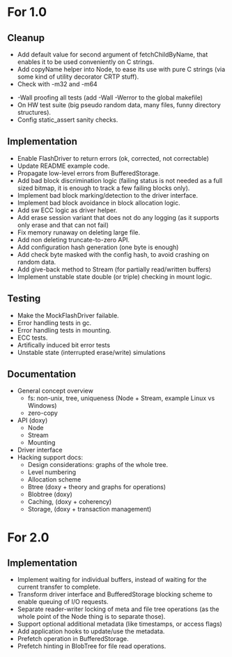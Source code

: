 For 1.0
========

Cleanup
-------

 + Add default value for second argument of fetchChildByName, that enables it to be used conveniently on C strings.
 + Add copyName helper into Node, to ease its use with pure C strings (via some kind of utility decorator CRTP stuff).
 + Check with -m32 and -m64
 - -Wall proofing all tests (add -Wall -Werror to the global makefile)
 - On HW test suite (big pseudo random data, many files, funny directory structures).
 - Config static_assert sanity checks.

Implementation
--------------

 - Enable FlashDriver to return errors (ok, corrected, not correctable)
 - Update README example code.
 - Propagate low-level errors from BufferedStorage.
 - Add bad block discrimination logic (failing status is not needed as a full sized bitmap, it is enough to track a few failing blocks only).
 - Implement bad block marking/detection to the driver interface.
 - Implement bad block avoidance in block allocation logic.
 - Add sw ECC logic as driver helper.
 - Add erase session variant that does not do any logging (as it supports only erase and that can not fail)
 - Fix memory runaway on deleting large file.
 - Add non deleting truncate-to-zero API.
 - Add configuration hash generation (one byte is enough)
 - Add check byte masked with the config hash, to avoid crashing on random data.
 - Add give-back method to Stream (for partially read/written buffers)
 - Implement unstable state double (or triple) checking in mount logic.
 
Testing
-------

 - Make the MockFlashDriver failable.
 - Error handling tests in gc.
 - Error handling tests in mounting.
 - ECC tests.
 - Artifically induced bit error tests
 - Unstable state (interrupted erase/write) simulations
 
Documentation
-------------

 - General concept overview 
   - fs: non-unix, tree, uniqueness (Node + Stream, example Linux vs Windows)
   - zero-copy 
 - API (doxy)
   - Node
   - Stream
   - Mounting
 - Driver interface  
 - Hacking support docs:
   - Design considerations: graphs of the whole tree.
   - Level numbering
   - Allocation scheme
   - Btree (doxy + theory and graphs for operations)
   - Blobtree (doxy)
   - Caching, (doxy + coherency)
   - Storage, (doxy + transaction management)


For 2.0
========

Implementation
--------------

 - Implement waiting  for individual buffers, instead of waiting for the current transfer to complete.
 - Transform driver interface and BufferedStorage blocking scheme to enable queuing of I/O requests.
 - Separate reader-writer locking of meta and file tree operations (as the whole point of the Node thing is to separate those).
 - Support optional additional metadata (like timestamps, or access flags) 
 - Add application hooks to update/use the metadata.
 - Prefetch operation in BufferedStorage.
 - Prefetch hinting in BlobTree for file read operations.
